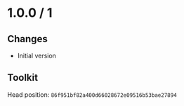 # 1.0.0 / 1

## Changes

- Initial version

## Toolkit

Head position: `86f951bf82a400d66028672e09516b53bae27894`
